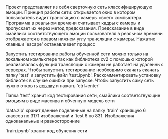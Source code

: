 Проект представляет из себя сверточную сеть классифицирующую эмоции. Принцип работы сети: открывается окно в котором пользователь видит трансляцию с камеры своего компьютера. Программа в реальном времени считывает кадры с камеры и пропускает их через метод предсказания. Предсказание в виде смайлика соответствующего эмоции пользователя в реальном времени отображается в правом нижнем углу трансляции с камеры. Нажатие клавиши 'escape' останавливает процесс

Запустить тестирование работы обученной сети можно только на локальном компьютере так как библиотека cv2 с помошью которой реализовалась функция трансляции с камеры не работает на удаленных серверах. Чтобы запустить тестирование необходимо скачать скачать папку 'test' и запустить файл 'test.ipynb'. Раскомментировать установку библиотек в случае ошибки при запуске. Чтобы запустить саму сеть нужно открыть [ссылку](https://colab.research.google.com/github/gimaevra94/emotions_detector/blob/main/train.ipynb) и нажать 'ctrl+enter'

Папка 'test' хранит код тестирования сети, смайлики соответствующие эмоциям в виде массива и обченную модель сети

'data.zip' хранит данные поделенные на папку 'train' хранящую 6 классов по 3171 изображений и 'test 6 по 831. Изображения одноканальные и равносторонние

'train.ipynb' хранит код обучения сети

